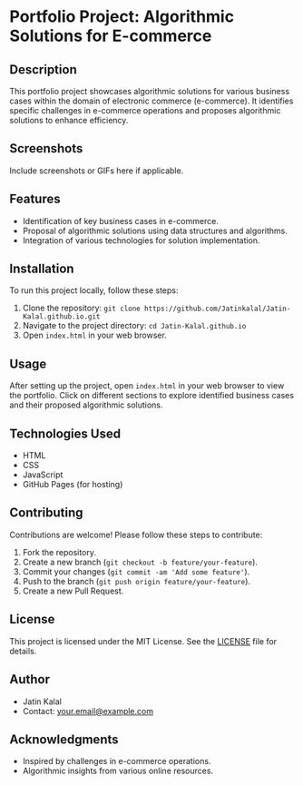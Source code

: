 # Portfolio Project: Algorithmic Solutions for E-commerce

## Description

This portfolio project showcases algorithmic solutions for various business cases within the domain of electronic commerce (e-commerce). It identifies specific challenges in e-commerce operations and proposes algorithmic solutions to enhance efficiency.

## Screenshots

Include screenshots or GIFs here if applicable.

## Features

- Identification of key business cases in e-commerce.
- Proposal of algorithmic solutions using data structures and algorithms.
- Integration of various technologies for solution implementation.

## Installation

To run this project locally, follow these steps:

1. Clone the repository: `git clone https://github.com/Jatinkalal/Jatin-Kalal.github.io.git`
2. Navigate to the project directory: `cd Jatin-Kalal.github.io`
3. Open `index.html` in your web browser.

## Usage

After setting up the project, open `index.html` in your web browser to view the portfolio. Click on different sections to explore identified business cases and their proposed algorithmic solutions.

## Technologies Used

- HTML
- CSS
- JavaScript
- GitHub Pages (for hosting)

## Contributing

Contributions are welcome! Please follow these steps to contribute:

1. Fork the repository.
2. Create a new branch (`git checkout -b feature/your-feature`).
3. Commit your changes (`git commit -am 'Add some feature'`).
4. Push to the branch (`git push origin feature/your-feature`).
5. Create a new Pull Request.

## License

This project is licensed under the MIT License. See the [LICENSE](LICENSE) file for details.

## Author

- Jatin Kalal
- Contact: your.email@example.com

## Acknowledgments

- Inspired by challenges in e-commerce operations.
- Algorithmic insights from various online resources.
